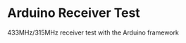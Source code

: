 Arduino Receiver Test
=====================

433MHz/315MHz receiver test with the Arduino framework

